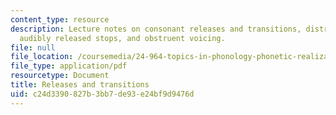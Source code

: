 ```yaml
---
content_type: resource
description: Lecture notes on consonant releases and transitions, distribution of
  audibly released stops, and obstruent voicing.
file: null
file_location: /coursemedia/24-964-topics-in-phonology-phonetic-realization-fall-2006/c24d3390827b3bb7de93e24bf9d9476d_MIT24_964F06_lec10_bursts.pdf
file_type: application/pdf
resourcetype: Document
title: Releases and transitions
uid: c24d3390-827b-3bb7-de93-e24bf9d9476d
---
```


